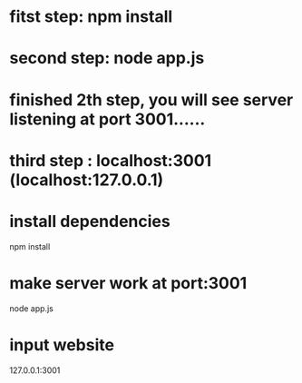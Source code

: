 #   fitst step:  npm install
#   second step: node app.js 
#   finished 2th step, you will see server listening at port 3001......
#   third step : localhost:3001   (localhost:127.0.0.1)

# install dependencies
npm install

# make server work at port:3001
node app.js 

# input website 
127.0.0.1:3001
